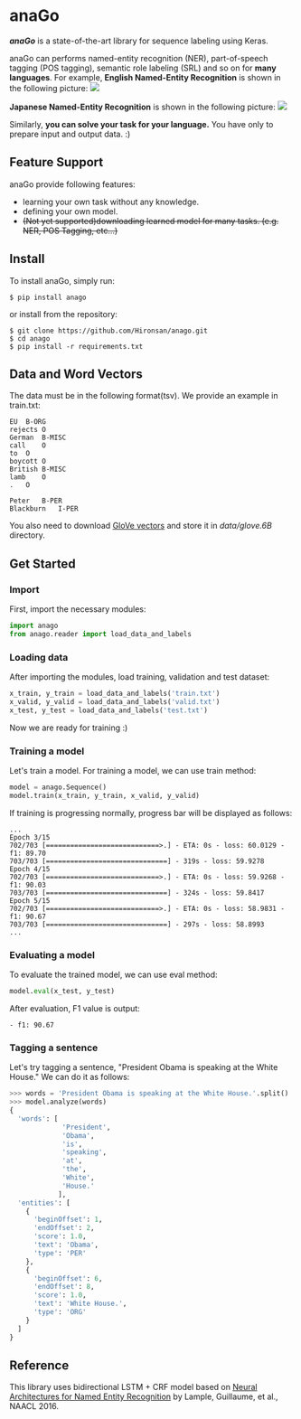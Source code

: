 # anaGo
***anaGo*** is a state-of-the-art library for sequence labeling using Keras. 

anaGo can performs named-entity recognition (NER), part-of-speech tagging (POS tagging), semantic role labeling (SRL) and so on for **many languages**. 
For example, **English Named-Entity Recognition** is shown in the following picture:
<img src="https://github.com/Hironsan/anago/blob/docs/docs/images/example.en2.png?raw=true">

**Japanese Named-Entity Recognition** is shown in the following picture:
<img src="https://github.com/Hironsan/anago/blob/docs/docs/images/example.ja2.png?raw=true">

Similarly, **you can solve your task for your language.**
You have only to prepare input and output data. :)

## Feature Support
anaGo provide following features:
* learning your own task without any knowledge.
* defining your own model.
* ~~(Not yet supported)downloading learned model for many tasks. (e.g. NER, POS Tagging, etc...)~~


## Install
To install anaGo, simply run:

```
$ pip install anago
```

or install from the repository:

```
$ git clone https://github.com/Hironsan/anago.git
$ cd anago
$ pip install -r requirements.txt
```

## Data and Word Vectors
The data must be in the following format(tsv).
We provide an example in train.txt:

```
EU	B-ORG
rejects	O
German	B-MISC
call	O
to	O
boycott	O
British	B-MISC
lamb	O
.	O

Peter	B-PER
Blackburn	I-PER
```

You also need to download [GloVe vectors](https://nlp.stanford.edu/projects/glove/) and store it in *data/glove.6B* directory.

## Get Started
### Import
First, import the necessary modules:
```python
import anago
from anago.reader import load_data_and_labels
```

### Loading data
After importing the modules, load training, validation and test dataset:
```python
x_train, y_train = load_data_and_labels('train.txt')
x_valid, y_valid = load_data_and_labels('valid.txt')
x_test, y_test = load_data_and_labels('test.txt')
```

Now we are ready for training :)


### Training a model
Let's train a model. For training a model, we can use train method:
```python
model = anago.Sequence()
model.train(x_train, y_train, x_valid, y_valid)
```

If training is progressing normally, progress bar will be displayed as follows:

```commandline
...
Epoch 3/15
702/703 [============================>.] - ETA: 0s - loss: 60.0129 - f1: 89.70
703/703 [==============================] - 319s - loss: 59.9278   
Epoch 4/15
702/703 [============================>.] - ETA: 0s - loss: 59.9268 - f1: 90.03
703/703 [==============================] - 324s - loss: 59.8417   
Epoch 5/15
702/703 [============================>.] - ETA: 0s - loss: 58.9831 - f1: 90.67
703/703 [==============================] - 297s - loss: 58.8993   
...
```


### Evaluating a model
To evaluate the trained model, we can use eval method:

```python
model.eval(x_test, y_test)
```

After evaluation, F1 value is output:
```commandline
- f1: 90.67
```

### Tagging a sentence
Let's try tagging a sentence, "President Obama is speaking at the White House."
We can do it as follows:
```python
>>> words = 'President Obama is speaking at the White House.'.split()
>>> model.analyze(words)
{
  'words': [
             'President',
             'Obama',
             'is',
             'speaking',
             'at',
             'the',
             'White',
             'House.'
            ],
  'entities': [
    {
      'beginOffset': 1,
      'endOffset': 2,
      'score': 1.0,
      'text': 'Obama',
      'type': 'PER'
    },
    {
      'beginOffset': 6,
      'endOffset': 8,
      'score': 1.0,
      'text': 'White House.',
      'type': 'ORG'
    }
  ]
}
```


## Reference
This library uses bidirectional LSTM + CRF model based on
[Neural Architectures for Named Entity Recognition](https://arxiv.org/abs/1603.01360)
by Lample, Guillaume, et al., NAACL 2016.